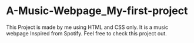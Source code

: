 # A-Music-Webpage_My-first-project
This Project is made by me using HTML and CSS only. It is a music webpage Inspired from Spotify. Feel free to check this project out.
